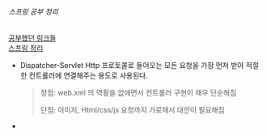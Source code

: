 ###### 스프링 공부 정리
<u>공부했던 링크들</u>   
[스프링 정리](https://heosedev.tistory.com/entry/Spring-%EA%B0%9C%EB%85%90-%EC%A0%95%EB%A6%AC)   

- Dispatcher-Servlet
  Http 프로토콜로 들어오는 모든 요청을 가장 먼저 받아 적절한 컨트롤러에 연결해주는 용도로 사용된다.   
  > 장점: web.xml 의 역활을 없애면서 컨트롤러 구현이 매우 단순해짐   
  > 
  > 단점: 이미지, Html/css/js 요청까지 가로채서 대안이 필요해짐   
  
  

    
-